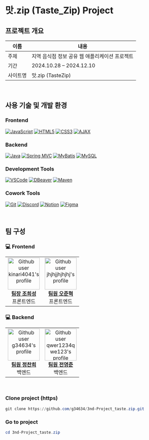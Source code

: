 # 맛.zip (Taste_Zip) Project

## 프로젝트 개요
| 이름   | 내용   |
| --------- | ---------------------------------------- |
| 주제       | 지역 음식점 정보 공유 웹 애플리케이션 프로젝트
| 기간       | 2024.10.28 – 2024.12.10
| 사이트명       | 맛.zip (TasteZip) 

<br>

## 사용 기술 및 개발 환경

### Frontend
[![JavaScript](https://img.shields.io/badge/JavaScript-F7DF1E?style=for-the-badge&logo=javascript&logoColor=black)](https://developer.mozilla.org/en-US/docs/Web/JavaScript)
[![HTML5](https://img.shields.io/badge/HTML5-E34F26?style=for-the-badge&logo=html5&logoColor=white)](https://developer.mozilla.org/en-US/docs/Web/HTML)
[![CSS3](https://img.shields.io/badge/CSS3-1572B6?style=for-the-badge&logo=css3&logoColor=white)](https://developer.mozilla.org/en-US/docs/Web/CSS)
[![AJAX](https://img.shields.io/badge/AJAX-2E9FFF?style=for-the-badge)](https://developer.mozilla.org/en-US/docs/Web/Guide/AJAX)

### Backend
[![Java](https://img.shields.io/badge/Java-007396?style=for-the-badge&logo=java&logoColor=white)](https://www.java.com/)
[![Spring MVC](https://img.shields.io/badge/Spring_MVC-6DB33F?style=for-the-badge&logo=spring&logoColor=white)](https://spring.io/)
[![MyBatis](https://img.shields.io/badge/MyBatis-000000?style=for-the-badge&logo=mybatis&logoColor=white)](https://mybatis.org/)
[![MySQL](https://img.shields.io/badge/MySQL-4479A1?style=for-the-badge&logo=mysql&logoColor=white)](https://www.mysql.com/)

### Development Tools
[![VSCode](https://img.shields.io/badge/VSCode-007ACC?style=for-the-badge&logo=visual-studio-code&logoColor=white)](https://code.visualstudio.com/)
[![DBeaver](https://img.shields.io/badge/DBeaver-372923?style=for-the-badge&logo=dbeaver&logoColor=white)](https://dbeaver.io/)
[![Maven](https://img.shields.io/badge/Maven-C71A36?style=for-the-badge&logo=apache-maven&logoColor=white)](https://maven.apache.org/)

### Cowork Tools
[![Git](https://img.shields.io/badge/Git-F05032?style=for-the-badge&logo=git&logoColor=white)](https://git-scm.com/)
[![Discord](https://img.shields.io/badge/Discord-5865F2?style=for-the-badge&logo=discord&logoColor=white)](https://discord.com/)
[![Notion](https://img.shields.io/badge/Notion-000000?style=for-the-badge&logo=notion&logoColor=white)](https://www.notion.so/)
[![Figma](https://img.shields.io/badge/Figma-F24E1E?style=for-the-badge&logo=figma&logoColor=white)](https://www.figma.com/)

<br>

## 팀 구성
### 💻 Frontend
<table>
  <tr>
    <td align="center">
      <a href="https://github.com/kinari4041">
        <img src="https://github.com/kinari4041.png" width="100px;" alt="Github user kinari4041's profile"/>
        <br />
        <strong>팀장 조희성</strong>
      </a>
      <br />
      프론트엔드
    </td>
    <td align="center">
      <a href="https://github.com/jhjhjjhjhjhj">
        <img src="https://github.com/jhjhjjhjhjhj.png" width="100px;" alt="Github user jhjhjjhjhjhj's profile"/>
        <br />
        <strong>팀원 오준혁</strong>
      </a>
      <br />
      프론트엔드
    </td>
  </tr>
</table>

### 💻 Backend
<table>
  <tr>
    <td align="center">
      <a href="https://github.com/g34634">
        <img src="https://github.com/g34634.png" width="100px;" alt="Github user g34634's profile"/>
        <br />
        <strong>팀원 정찬희</strong>
      </a>
      <br />
      백엔드
    </td>
    <td align="center">
      <a href="https://github.com/qwer1234qwe123">
        <img src="https://github.com/qwer1234qwe123.png" width="100px;" alt="Github user qwer1234qwe123's profile"/>
        <br />
        <strong>팀원 전영준</strong>
      </a>
      <br />
      백엔드
    </td>
  </tr>
</table>

<br>

### Clone project (https)
```powershell
git clone https://github.com/g34634/3nd-Project_taste.zip.git
```
### Go to project
```powershell
cd 3nd-Project_taste.zip
```
